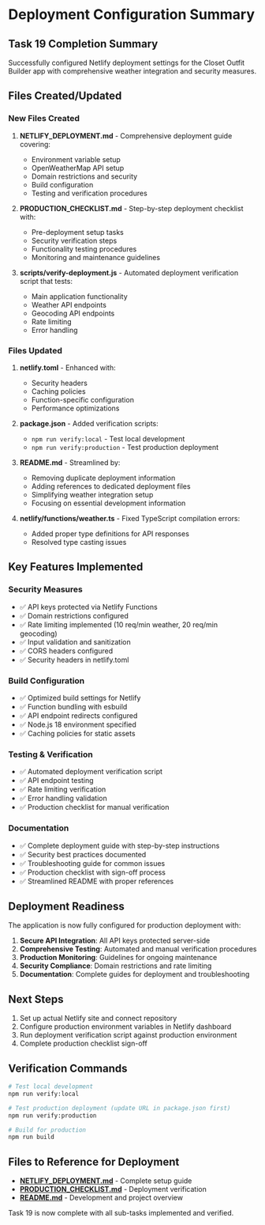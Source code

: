 # Deployment Configuration Summary

## Task 19 Completion Summary

Successfully configured Netlify deployment settings for the Closet Outfit Builder app with comprehensive weather integration and security measures.

## Files Created/Updated

### New Files Created
1. **NETLIFY_DEPLOYMENT.md** - Comprehensive deployment guide covering:
   - Environment variable setup
   - OpenWeatherMap API setup
   - Domain restrictions and security
   - Build configuration
   - Testing and verification procedures

2. **PRODUCTION_CHECKLIST.md** - Step-by-step deployment checklist with:
   - Pre-deployment setup tasks
   - Security verification steps
   - Functionality testing procedures
   - Monitoring and maintenance guidelines

3. **scripts/verify-deployment.js** - Automated deployment verification script that tests:
   - Main application functionality
   - Weather API endpoints
   - Geocoding API endpoints
   - Rate limiting
   - Error handling

### Files Updated
1. **netlify.toml** - Enhanced with:
   - Security headers
   - Caching policies
   - Function-specific configuration
   - Performance optimizations

2. **package.json** - Added verification scripts:
   - `npm run verify:local` - Test local development
   - `npm run verify:production` - Test production deployment

3. **README.md** - Streamlined by:
   - Removing duplicate deployment information
   - Adding references to dedicated deployment files
   - Simplifying weather integration setup
   - Focusing on essential development information

4. **netlify/functions/weather.ts** - Fixed TypeScript compilation errors:
   - Added proper type definitions for API responses
   - Resolved type casting issues

## Key Features Implemented

### Security Measures
- ✅ API keys protected via Netlify Functions
- ✅ Domain restrictions configured
- ✅ Rate limiting implemented (10 req/min weather, 20 req/min geocoding)
- ✅ Input validation and sanitization
- ✅ CORS headers configured
- ✅ Security headers in netlify.toml

### Build Configuration
- ✅ Optimized build settings for Netlify
- ✅ Function bundling with esbuild
- ✅ API endpoint redirects configured
- ✅ Node.js 18 environment specified
- ✅ Caching policies for static assets

### Testing & Verification
- ✅ Automated deployment verification script
- ✅ API endpoint testing
- ✅ Rate limiting verification
- ✅ Error handling validation
- ✅ Production checklist for manual verification

### Documentation
- ✅ Complete deployment guide with step-by-step instructions
- ✅ Security best practices documented
- ✅ Troubleshooting guide for common issues
- ✅ Production checklist with sign-off process
- ✅ Streamlined README with proper references

## Deployment Readiness

The application is now fully configured for production deployment with:

1. **Secure API Integration**: All API keys protected server-side
2. **Comprehensive Testing**: Automated and manual verification procedures
3. **Production Monitoring**: Guidelines for ongoing maintenance
4. **Security Compliance**: Domain restrictions and rate limiting
5. **Documentation**: Complete guides for deployment and troubleshooting

## Next Steps

1. Set up actual Netlify site and connect repository
2. Configure production environment variables in Netlify dashboard
3. Run deployment verification script against production environment
4. Complete production checklist sign-off

## Verification Commands

```bash
# Test local development
npm run verify:local

# Test production deployment (update URL in package.json first)
npm run verify:production

# Build for production
npm run build
```

## Files to Reference for Deployment

- **[NETLIFY_DEPLOYMENT.md](./NETLIFY_DEPLOYMENT.md)** - Complete setup guide
- **[PRODUCTION_CHECKLIST.md](./PRODUCTION_CHECKLIST.md)** - Deployment verification
- **[README.md](./README.md)** - Development and project overview

Task 19 is now complete with all sub-tasks implemented and verified.